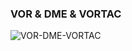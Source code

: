

### VOR & DME & VORTAC

![VOR-DME-VORTAC](https://commons.wikimedia.org/wiki/File:VOR-Symbole.png)